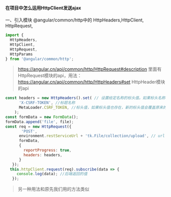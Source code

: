 #### 在项目中怎么运用HttpClient发送ajax
一、引入模块 @angular/common/http中的  HttpHeaders,HttpClient, HttpRequest,

```javascript
import {
  HttpHeaders,
  HttpClient,
  HttpRequest,
  HttpParams
} from '@angular/common/http';
```
> <https://angular.cn/api/common/http/HttpRequest#description> 里面有HttpRequest模块的api，用法：
> <https://angular.cn/api/common/http/HttpHeaders#set> HttpHeader模块的api
```javascript
const headers = new HttpHeaders().set( // 设置给定名称的标头值。如果标头名称已存在，则其值将替换为给定值。
      'X-CSRF-TOKEN', //标题名称
      MetaLoader.CSRF_TOKEN, //标头值，如果标头值也存在，新的标头值会覆盖原来的值，该值是 MetaLoader.CSRF_TOKEN 自定义的变量
    );
const formData = new FormData();
formData.append('file', file);
const req = new HttpRequest({
       'POST',
      environment.restServiceUrl + 'tk.File/collection/upload', // url environment.restServiceUrl 自定义的变量
      formData,
      {
        reportProgress: true,
        headers: headers,
      }
   });
  this.httpClient.request(req).subscribe(data => {
     console.log(data); //后端返回的值
   });
```
> 另一种用法和原先我们用的方法类似